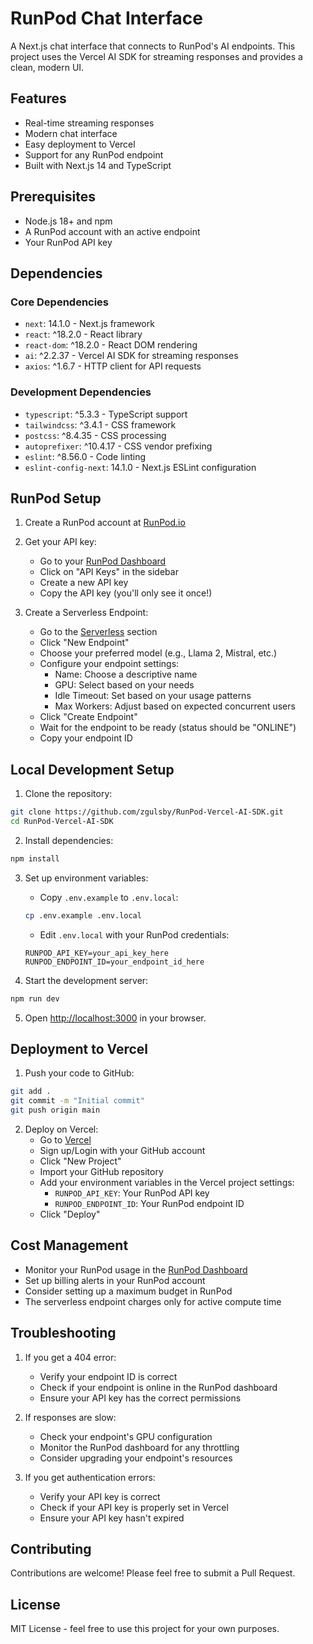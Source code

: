 # RunPod Chat Interface

A Next.js chat interface that connects to RunPod's AI endpoints. This project uses the Vercel AI SDK for streaming responses and provides a clean, modern UI.

## Features

- Real-time streaming responses
- Modern chat interface
- Easy deployment to Vercel
- Support for any RunPod endpoint
- Built with Next.js 14 and TypeScript

## Prerequisites

- Node.js 18+ and npm
- A RunPod account with an active endpoint
- Your RunPod API key

## Dependencies

### Core Dependencies
- `next`: 14.1.0 - Next.js framework
- `react`: ^18.2.0 - React library
- `react-dom`: ^18.2.0 - React DOM rendering
- `ai`: ^2.2.37 - Vercel AI SDK for streaming responses
- `axios`: ^1.6.7 - HTTP client for API requests

### Development Dependencies
- `typescript`: ^5.3.3 - TypeScript support
- `tailwindcss`: ^3.4.1 - CSS framework
- `postcss`: ^8.4.35 - CSS processing
- `autoprefixer`: ^10.4.17 - CSS vendor prefixing
- `eslint`: ^8.56.0 - Code linting
- `eslint-config-next`: 14.1.0 - Next.js ESLint configuration

## RunPod Setup

1. Create a RunPod account at [RunPod.io](https://www.runpod.io)
2. Get your API key:
   - Go to your [RunPod Dashboard](https://www.runpod.io/console/serverless)
   - Click on "API Keys" in the sidebar
   - Create a new API key
   - Copy the API key (you'll only see it once!)

3. Create a Serverless Endpoint:
   - Go to the [Serverless](https://www.runpod.io/console/serverless) section
   - Click "New Endpoint"
   - Choose your preferred model (e.g., Llama 2, Mistral, etc.)
   - Configure your endpoint settings:
     - Name: Choose a descriptive name
     - GPU: Select based on your needs
     - Idle Timeout: Set based on your usage patterns
     - Max Workers: Adjust based on expected concurrent users
   - Click "Create Endpoint"
   - Wait for the endpoint to be ready (status should be "ONLINE")
   - Copy your endpoint ID

## Local Development Setup

1. Clone the repository:
```bash
git clone https://github.com/zgulsby/RunPod-Vercel-AI-SDK.git
cd RunPod-Vercel-AI-SDK
```

2. Install dependencies:
```bash
npm install
```

3. Set up environment variables:
   - Copy `.env.example` to `.env.local`:
   ```bash
   cp .env.example .env.local
   ```
   - Edit `.env.local` with your RunPod credentials:
   ```env
   RUNPOD_API_KEY=your_api_key_here
   RUNPOD_ENDPOINT_ID=your_endpoint_id_here
   ```

4. Start the development server:
```bash
npm run dev
```

5. Open [http://localhost:3000](http://localhost:3000) in your browser.

## Deployment to Vercel

1. Push your code to GitHub:
```bash
git add .
git commit -m "Initial commit"
git push origin main
```

2. Deploy on Vercel:
   - Go to [Vercel](https://vercel.com)
   - Sign up/Login with your GitHub account
   - Click "New Project"
   - Import your GitHub repository
   - Add your environment variables in the Vercel project settings:
     - `RUNPOD_API_KEY`: Your RunPod API key
     - `RUNPOD_ENDPOINT_ID`: Your RunPod endpoint ID
   - Click "Deploy"

## Cost Management

- Monitor your RunPod usage in the [RunPod Dashboard](https://www.runpod.io/console/serverless)
- Set up billing alerts in your RunPod account
- Consider setting up a maximum budget in RunPod
- The serverless endpoint charges only for active compute time

## Troubleshooting

1. If you get a 404 error:
   - Verify your endpoint ID is correct
   - Check if your endpoint is online in the RunPod dashboard
   - Ensure your API key has the correct permissions

2. If responses are slow:
   - Check your endpoint's GPU configuration
   - Monitor the RunPod dashboard for any throttling
   - Consider upgrading your endpoint's resources

3. If you get authentication errors:
   - Verify your API key is correct
   - Check if your API key is properly set in Vercel
   - Ensure your API key hasn't expired

## Contributing

Contributions are welcome! Please feel free to submit a Pull Request.

## License

MIT License - feel free to use this project for your own purposes. 